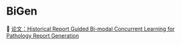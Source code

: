 # BiGen
📄 [论文：Historical Report Guided Bi-modal Concurrent Learning for Pathology Report Generation](http://arxiv.org/abs/2506.18658)

